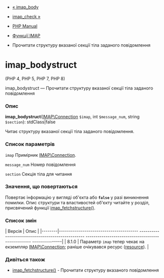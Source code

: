 - [« imap_body](function.imap-body.md)
- [imap_check »](function.imap-check.md)

- [PHP Manual](index.md)
- [Функції IMAP](ref.imap.md)
- Прочитати структуру вказаної секції тіла заданого повідомлення

# imap_bodystruct

(PHP 4, PHP 5, PHP 7, PHP 8)

imap_bodystruct — Прочитати структуру вказаної секції тіла заданого
повідомлення

### Опис

**imap_bodystruct**([IMAP\Connection](class.imap-connection.md)
`$imap`, int `$message_num`, string `$section`): stdClass\|false

Читає структуру вказаної секції тіла заданого повідомлення.

### Список параметрів

`imap`
Примірник [IMAP\Connection](class.imap-connection.md).

`message_num`
Номер повідомлення

`section`
Секція тіла для читання

### Значення, що повертаються

Повертає інформацію у вигляді об'єкта або **`false`** у разі
виникнення помилки. Опис структури та властивостей об'єкту читайте у
розділ, присвячений функції
[imap_fetchstructure()](function.imap-fetchstructure.md).

### Список змін

| Версія | Опис |
|--------|---------------------------------------- -------------------------------------------------- -------------------------------------------------- ---------------|
| 8.1.0 | Параметр `imap` тепер чекає на екземпляр [IMAP\Connection](class.imap-connection.md); раніше очікувався ресурс ([resource](language.types.resource.md)). |

### Дивіться також

- [imap_fetchstructure()](function.imap-fetchstructure.md) -
Прочитати структуру вказаного повідомлення
